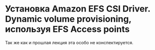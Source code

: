 # Установка Amazon EFS CSI Driver. Dynamic volume provisioning, используя EFS Access points

Так же как и прошлая лекция эта особо не конспектируется.
